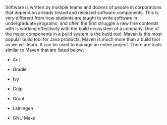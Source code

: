 Software is written by multiple teams and dozens of people in corporations that depend on already tested and released software components. This is very different from how students are taught to write software in undergraduate programs, and often the first struggle a new hire contends with is working effectively with the build ecosystem of a company. One of the major components in a build system is the build tool; Maven is the most popular build tool for Java products. Maven is much more than a build tool as we will learn. It can be used to manage an entire project. There are tools similar to Maven that are listed below:

* Ant

* Gradle

* Ivy

* Gulp

* Grunt

* Leiningen

* GNU Make








